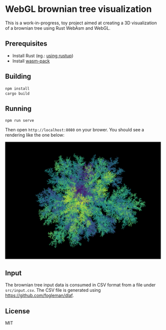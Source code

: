 # WebGL brownian tree visualization

This is a work-in-progress, toy project aimed at creating a 3D visualization of a brownian tree using
Rust WebAsm and WebGL.

## Prerequisites

* Install Rust (eg.: [using rustup](https://www.rust-lang.org/tools/install))
* Install [wasm-pack](https://rustwasm.github.io/wasm-pack/installer/)

## Building

```
npm install
cargo build
```

## Running

```
npm run serve
```

Then open `http://localhost:8080` on your brower. You should see a rendering like the one below:

![screenshot-brownian-tree](https://raw.githubusercontent.com/felipecsl/brownian-tree-webgl/master/screenshot.png)

## Input

The brownian tree input data is consumed in CSV format from a file under `src/input.csv`.
The CSV file is generated using https://github.com/fogleman/dlaf.

## License

MIT